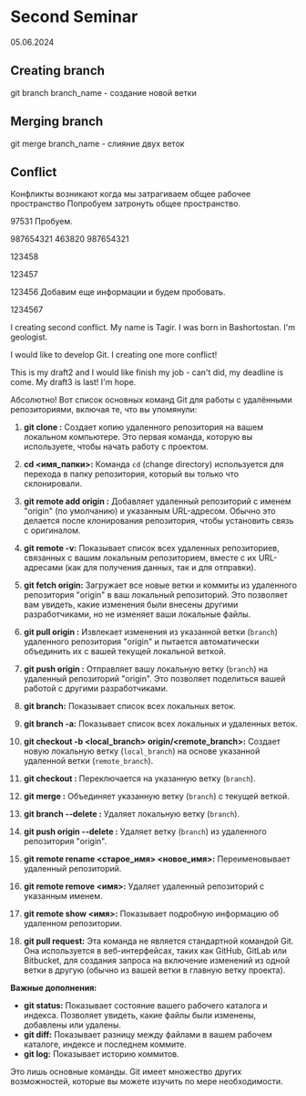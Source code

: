 # Second Seminar 
05.06.2024
## Creating branch
git branch branch_name - создание новой ветки

## Merging branch
git merge branch_name - слияние двух веток
## Conflict 

Конфликты возникают когда мы затрагиваем общее рабочее пространство
Попробуем затронуть общее пространство. 

97531
Пробуем. 

987654321
463820
987654321

123458

123457

123456
Добавим еще информации и будем пробовать.


1234567

I creating second conflict.
My name is Tagir. I was born in Bashortostan. I'm geologist. 

I would like to develop Git. 
I creating one more conflict!

This is my draft2 and I would like finish my job - can't did, my deadline is come.
My draft3 is last! I'm hope.

Абсолютно! Вот список основных команд Git для работы с удалёнными репозиториями, включая те, что вы упомянули:

1. **git clone <URL>:** Создает копию удаленного репозитория на вашем локальном компьютере. Это первая команда, которую вы используете, чтобы начать работу с проектом.

2. **cd <имя_папки>:** Команда `cd` (change directory) используется для перехода в папку репозитория, который вы только что склонировали.

3. **git remote add origin <URL>:** Добавляет удаленный репозиторий с именем "origin" (по умолчанию) и указанным URL-адресом. Обычно это делается после клонирования репозитория, чтобы установить связь с оригиналом.

4. **git remote -v:** Показывает список всех удаленных репозиториев, связанных с вашим локальным репозиторием, вместе с их URL-адресами (как для получения данных, так и для отправки).

5. **git fetch origin:** Загружает все новые ветки и коммиты из удаленного репозитория "origin" в ваш локальный репозиторий. Это позволяет вам увидеть, какие изменения были внесены другими разработчиками, но не изменяет ваши локальные файлы.

6. **git pull origin <branch>:** Извлекает изменения из указанной ветки (`branch`) удаленного репозитория "origin" и пытается автоматически объединить их с вашей текущей локальной веткой.

7. **git push origin <branch>:** Отправляет вашу локальную ветку (`branch`) на удаленный репозиторий "origin". Это позволяет поделиться вашей работой с другими разработчиками.

8. **git branch:** Показывает список всех локальных веток.

9. **git branch -a:** Показывает список всех локальных и удаленных веток.

10. **git checkout -b <local_branch> origin/<remote_branch>:** Создает новую локальную ветку (`local_branch`) на основе указанной удаленной ветки (`remote_branch`).

11. **git checkout <branch>:** Переключается на указанную ветку (`branch`).

12. **git merge <branch>:** Объединяет указанную ветку (`branch`) с текущей веткой.

13. **git branch --delete <branch>:** Удаляет локальную ветку (`branch`).

14. **git push origin --delete <branch>:** Удаляет ветку (`branch`) из удаленного репозитория "origin".

15. **git remote rename <старое_имя> <новое_имя>:** Переименовывает удаленный репозиторий.

16. **git remote remove <имя>:** Удаляет удаленный репозиторий с указанным именем.

17. **git remote show <имя>:** Показывает подробную информацию об удаленном репозитории.

18. **git pull request:** Эта команда не является стандартной командой Git. Она используется в веб-интерфейсах, таких как GitHub, GitLab или Bitbucket, для создания запроса на включение изменений из одной ветки в другую (обычно из вашей ветки в главную ветку проекта).

**Важные дополнения:**

* **git status:** Показывает состояние вашего рабочего каталога и индекса. Позволяет увидеть, какие файлы были изменены, добавлены или удалены.
* **git diff:** Показывает разницу между файлами в вашем рабочем каталоге, индексе и последнем коммите.
* **git log:** Показывает историю коммитов.

Это лишь основные команды. Git имеет множество других возможностей, которые вы можете изучить по мере необходимости.
